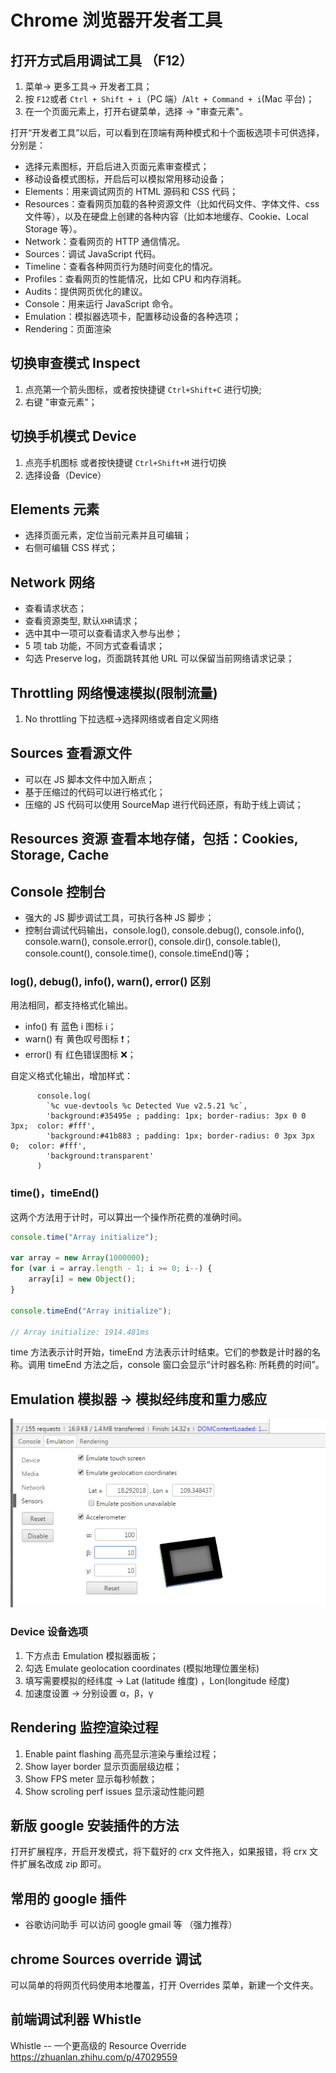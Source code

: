 # Chrome 浏览器开发者工具

## 打开方式启用调试工具 （F12）

1. 菜单-> 更多工具-> 开发者工具；
2. 按 `F12`或者 `Ctrl + Shift + i`（PC 端）/`Alt + Command + i`(Mac 平台)；
3. 在一个页面元素上，打开右键菜单，选择 -> "审查元素"。

打开“开发者工具”以后，可以看到在顶端有两种模式和十个面板选项卡可供选择，分别是：

-   选择元素图标，开启后进入页面元素审查模式；
-   移动设备模式图标，开启后可以模拟常用移动设备；
-   Elements：用来调试网页的 HTML 源码和 CSS 代码；
-   Resources：查看网页加载的各种资源文件（比如代码文件、字体文件、css 文件等），以及在硬盘上创建的各种内容（比如本地缓存、Cookie、Local Storage 等）。
-   Network：查看网页的 HTTP 通信情况。
-   Sources：调试 JavaScript 代码。
-   Timeline：查看各种网页行为随时间变化的情况。
-   Profiles：查看网页的性能情况，比如 CPU 和内存消耗。
-   Audits：提供网页优化的建议。
-   Console：用来运行 JavaScript 命令。
-   Emulation：模拟器选项卡，配置移动设备的各种选项；
-   Rendering：页面渲染

## 切换审查模式 Inspect

1. 点亮第一个箭头图标，或者按快捷键 `Ctrl+Shift+C` 进行切换;
2. 右键 "审查元素"；

## 切换手机模式 Device

1. 点亮手机图标 或者按快捷键 `Ctrl+Shift+M` 进行切换
2. 选择设备（Device）

## Elements 元素

-   选择页面元素，定位当前元素并且可编辑；
-   右侧可编辑 CSS 样式；

## Network 网络

-   查看请求状态；
-   查看资源类型, 默认`XHR`请求；
-   选中其中一项可以查看请求入参与出参；
-   5 项 tab 功能，不同方式查看请求；
-   勾选 Preserve log，页面跳转其他 URL 可以保留当前网络请求记录；

## Throttling 网络慢速模拟(限制流量)

1. No throttling 下拉选框->选择网络或者自定义网络

## Sources 查看源文件

-   可以在 JS 脚本文件中加入断点；
-   基于压缩过的代码可以进行格式化；
-   压缩的 JS 代码可以使用 SourceMap 进行代码还原，有助于线上调试；

## Resources 资源 查看本地存储，包括：Cookies, Storage, Cache

## Console 控制台

-   强大的 JS 脚步调试工具，可执行各种 JS 脚步；
-   控制台调试代码输出，console.log(), console.debug(), console.info(), console.warn(), console.error(), console.dir(), console.table(), console.count(), console.time(), console.timeEnd()等；

### log(), debug(), info(), warn(), error() 区别

用法相同，都支持格式化输出。

-   info() 有 蓝色 i 图标 :information_source:；
-   warn() 有 黄色叹号图标 :heavy_exclamation_mark:；
-   error() 有 红色错误图标 :x:；

自定义格式化输出，增加样式：

```
      console.log(
        `%c vue-devtools %c Detected Vue v2.5.21 %c`,
        'background:#35495e ; padding: 1px; border-radius: 3px 0 0 3px;  color: #fff',
        'background:#41b883 ; padding: 1px; border-radius: 0 3px 3px 0;  color: #fff',
        'background:transparent'
      )
```

### time()，timeEnd()

这两个方法用于计时，可以算出一个操作所花费的准确时间。

```javascript
console.time("Array initialize");

var array = new Array(1000000);
for (var i = array.length - 1; i >= 0; i--) {
    array[i] = new Object();
}

console.timeEnd("Array initialize");

// Array initialize: 1914.481ms
```

time 方法表示计时开始，timeEnd 方法表示计时结束。它们的参数是计时器的名称。调用 timeEnd 方法之后，console 窗口会显示“计时器名称: 所耗费的时间”。

## Emulation 模拟器 -> 模拟经纬度和重力感应

[![geo](/images/geographic.png)](/images/geographic.png)

### Device 设备选项

1. 下方点击 Emulation 模拟器面板；
2. 勾选 Emulate geolocation coordinates (模拟地理位置坐标)
3. 填写需要模拟的经纬度 -> Lat (latitude 维度) ，Lon(longitude 经度)
4. 加速度设置 -> 分别设置 α，β，γ

## Rendering 监控渲染过程

1. Enable paint flashing 高亮显示渲染与重绘过程；
2. Show layer border 显示页面层级边框；
3. Show FPS meter 显示每秒帧数；
4. Show scroling perf issues 显示滚动性能问题

## 新版 google 安装插件的方法

打开扩展程序，开启开发模式，将下载好的 crx 文件拖入，如果报错，将 crx 文件扩展名改成 zip 即可。

## 常用的 google 插件

-   谷歌访问助手 可以访问 google gmail 等 （强力推荐）


## chrome Sources override 调试

可以简单的将网页代码使用本地覆盖，打开 Overrides 菜单，新建一个文件夹。

## 前端调试利器 Whistle

Whistle -- 一个更高级的 Resource Override <https://zhuanlan.zhihu.com/p/47029559>
